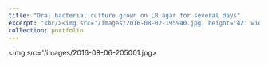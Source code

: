 ```yaml
---
title: "Oral bacterial culture grown on LB agar for several days"
excerpt: "<br/><img src='/images/2016-08-02-195940.jpg' height='42' width='42'>"
collection: portfolio
---
```


<img src='/images/2016-08-06-205001.jpg>
